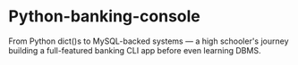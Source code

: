 # Python-banking-console
From Python dict()s to MySQL-backed systems — a high schooler's journey building a full-featured banking CLI app before even learning DBMS.
